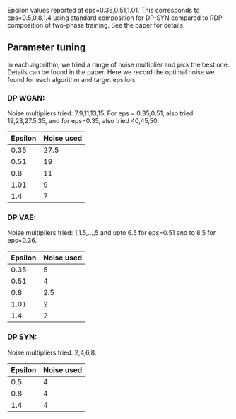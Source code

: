 Epsilon values reported at eps=0.36,0.51,1.01. This corresponds to eps=0.5,0.8,1.4 using standard composition for DP-SYN compared to RDP composition of two-phase training. See the paper for details.


## Parameter tuning

In each algorithm, we tried a range of noise multiplier and pick the best one. Details can be found in the paper. Here we record the optimal noise we found for each algorithm and target epsilon.

### DP WGAN:

Noise multipliers tried: 7,9,11,13,15. For eps = 0.35,0.51, also tried 19,23,27.5,35, and for eps=0.35, also tried 40,45,50.

Epsilon | Noise used
--- | --- 
0.35 | 27.5
0.51 | 19
0.8 | 11
1.01 | 9
1.4 | 7

### DP VAE:

Noise multipliers tried: 1,1.5,...,5 and upto 6.5 for eps=0.51 and to 8.5 for eps=0.36.

Epsilon | Noise used
--- | --- 
0.35 | 5
0.51 | 4
0.8 | 2.5
1.01 | 2
1.4 | 2

### DP SYN:

Noise multipliers tried: 2,4,6,8.

Epsilon | Noise used
--- | --- 
0.5 | 4
0.8 | 4
1.4 | 4
